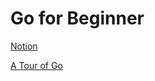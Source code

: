 # Go for Beginner

[Notion](https://www.notion.so/116a1df91a078040a95be13c1dc71249?pvs=4)

[A Tour of Go](https://go-tour-jp.appspot.com/methods/1)


